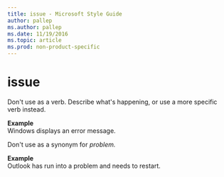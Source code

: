 ```yaml
---
title: issue - Microsoft Style Guide
author: pallep
ms.author: pallep
ms.date: 11/19/2016
ms.topic: article
ms.prod: non-product-specific
---
```


# issue

Don't use as a verb. Describe what's happening, or use a more specific verb instead.

**Example**  
Windows displays an error message. 

Don't use as a synonym for *problem.*

**Example**  
Outlook has run into a problem and needs to restart. 
